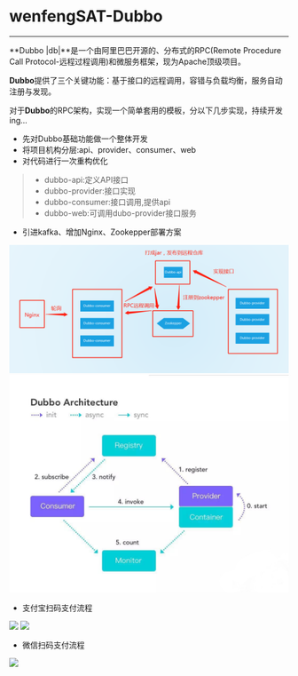# wenfengSAT-Dubbo

------

**Dubbo |db|**是一个由阿里巴巴开源的、分布式的RPC(Remote Procedure Call Protocol-远程过程调用)和微服务框架，现为Apache顶级项目。

**Dubbo**提供了三个关键功能：基于接口的远程调用，容错与负载均衡，服务自动注册与发现。

对于**Dubbo**的RPC架构，实现一个简单套用的模板，分以下几步实现，持续开发ing...

* 先对Dubbo基础功能做一个整体开发
* 将项目机构分层:api、provider、consumer、web
* 对代码进行一次重构优化

> * dubbo-api:定义API接口
> * dubbo-provider:接口实现
> * dubbo-consumer:接口调用,提供api
> * dubbo-web:可调用dubo-provider接口服务

* 引进kafka、增加Nginx、Zookepper部署方案

![](image/1.jpg)
![](image/2.jpg)

* 支付宝扫码支付流程

![](image/3.jpg)
![](image/4.jpg)

* 微信扫码支付流程

![](image/5.jpg)
